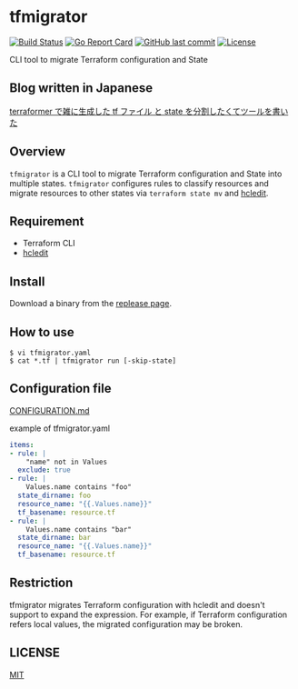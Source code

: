 # tfmigrator

[![Build Status](https://github.com/suzuki-shunsuke/tfmigrator/workflows/test/badge.svg)](https://github.com/suzuki-shunsuke/tfmigrator/actions)
[![Go Report Card](https://goreportcard.com/badge/github.com/suzuki-shunsuke/tfmigrator)](https://goreportcard.com/report/github.com/suzuki-shunsuke/tfmigrator)
[![GitHub last commit](https://img.shields.io/github/last-commit/suzuki-shunsuke/tfmigrator.svg)](https://github.com/suzuki-shunsuke/tfmigrator)
[![License](http://img.shields.io/badge/license-mit-blue.svg?style=flat-square)](https://raw.githubusercontent.com/suzuki-shunsuke/tfmigrator/main/LICENSE)

CLI tool to migrate Terraform configuration and State

## Blog written in Japanese

[terraformer で雑に生成した tf ファイル と state を分割したくてツールを書いた](https://techblog.szksh.cloud/tfmigrator/)

## Overview

`tfmigrator` is a CLI tool to migrate Terraform configuration and State into multiple states.
`tfmigrator` configures rules to classify resources and migrate resources to other states via `terraform state mv` and [hcledit](https://github.com/minamijoyo/hcledit).

## Requirement

* Terraform CLI
* [hcledit](https://github.com/minamijoyo/hcledit)

## Install

Download a binary from the [replease page](https://github.com/suzuki-shunsuke/tfmigrator/releases).

## How to use

```
$ vi tfmigrator.yaml
$ cat *.tf | tfmigrator run [-skip-state]
```

## Configuration file

[CONFIGURATION.md](docs/CONFIGURATION.md)

example of tfmigrator.yaml

```yaml
items:
- rule: |
    "name" not in Values
  exclude: true
- rule: |
    Values.name contains "foo"
  state_dirname: foo
  resource_name: "{{.Values.name}}"
  tf_basename: resource.tf
- rule: |
    Values.name contains "bar"
  state_dirname: bar
  resource_name: "{{.Values.name}}"
  tf_basename: resource.tf
```

## Restriction

tfmigrator migrates Terraform configuration with hcledit and doesn't support to expand the expression.
For example, if Terraform configuration refers local values, the migrated configuration may be broken.

## LICENSE

[MIT](LICENSE)
